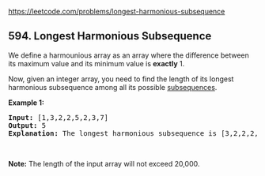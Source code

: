 https://leetcode.com/problems/longest-harmonious-subsequence

## 594. Longest Harmonious Subsequence

<div><p>We define a harmounious array as an array where the difference between its maximum value and its minimum value is <b>exactly</b> 1.</p>
<p>Now, given an integer array, you need to find the length of its longest harmonious subsequence among all its possible <a href="https://en.wikipedia.org/wiki/Subsequence">subsequences</a>.</p>
<p><b>Example 1:</b></p>
<pre><b>Input:</b> [1,3,2,2,5,2,3,7]
<b>Output:</b> 5
<b>Explanation:</b> The longest harmonious subsequence is [3,2,2,2,3].
</pre>
<p> </p>
<p><b>Note:</b> The length of the input array will not exceed 20,000.</p>
</div>
